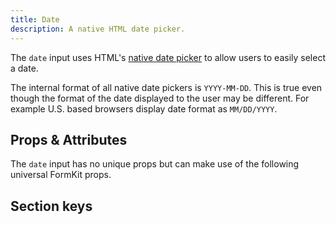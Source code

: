 ```yaml
---
title: Date
description: A native HTML date picker.
---
```



<InputPageHero
title="Date input"
icon="IconInputDate"
:pro="false"
project-price=""
data-price=""></InputPageHero>

The `date` input uses HTML's [native date picker](https://developer.mozilla.org/en-US/docs/Web/HTML/Element/input/date) to allow users to easily select a date.

<example
  name="Date input"
  file="/_content/examples/date-example/date-example.vue">
</example>

<callout type="warning" label="Formatting">
The internal format of all native date pickers is <code>YYYY-MM-DD</code>. This is true even though the format of the date displayed to the user may be different. For example U.S. based browsers display date format as <code>MM/DD/YYYY</code>.
</callout>

## Props & Attributes

The `date` input has no unique props but can make use of the following universal
FormKit props.

<reference-table input="date" :attrs="['min', 'max', 'step']">
</reference-table>

## Section keys

<reference-table type="sectionKeys" primary="section-key">
</reference-table>

